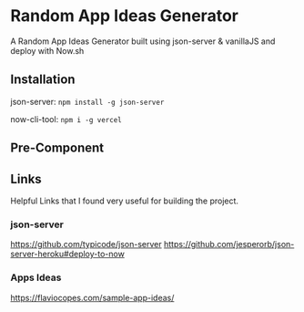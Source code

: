 # Random App Ideas Generator
A Random App Ideas Generator built using json-server &amp; vanillaJS and deploy with Now.sh

## Installation
json-server: `npm install -g json-server`

now-cli-tool: `npm i -g vercel`

## Pre-Component


## Links
Helpful Links that I found very useful for building the project.

### json-server
https://github.com/typicode/json-server
https://github.com/jesperorb/json-server-heroku#deploy-to-now

### Apps Ideas
https://flaviocopes.com/sample-app-ideas/

